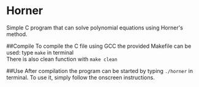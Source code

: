 # Horner
Simple C program that can solve polynomial equations using Horner's method.

##Compile
To compile the C file using GCC the provided Makefile can be used: type `make` in terminal  
There is also clean function with `make clean`

##Use
After compilation the program can be started by typing `./horner` in terminal. To use it, simply follow the onscreen instructions.
